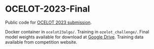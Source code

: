 # OCELOT-2023-Final
Public code for [OCELOT 2023 submission](https://ocelot2023.grand-challenge.org/). 

Docker container in `ocelot23algo/`. Training in `ozelot_challenge/`. Final model weights available for download at [Google Drive](https://github.com/GestaltAI/OCELOT-2023-Final.git). Training data available from competition website.
